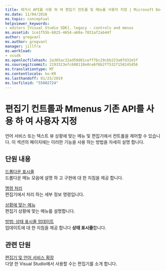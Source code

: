 ```yaml
---
title: 레거시 API를 사용 하 여 편집기 컨트롤 및 메뉴를 사용자 지정 | Microsoft Docs
ms.date: 11/04/2016
ms.topic: conceptual
helpviewer_keywords:
- editors [Visual Studio SDK], legacy - controls and menus
ms.assetid: 1ce1f55b-6825-4654-a60a-7831af2ab44f
author: gregvanl
ms.author: gregvanl
manager: jillfra
ms.workload:
- vssdk
ms.openlocfilehash: 2a365ac32ad59d01ceff7bc29cbb223a8fd32e5f
ms.sourcegitcommit: 2193323efc608118e0ce6f6b2ff532f158245d56
ms.translationtype: MT
ms.contentlocale: ko-KR
ms.lasthandoff: 01/25/2019
ms.locfileid: "55002724"
---
```

# <a name="customize-editor-controls-and-mmenus-by-using-the-legacy-api"></a>편집기 컨트롤과 Mmenus 기존 API를 사용 하 여 사용자 지정
언어 서비스 또는 텍스트 뷰 상황에 맞는 메뉴 및 편집기에서 컨트롤을 제어할 수 있습니다. 이 섹션의 페이지에는 이러한 기능을 사용 하는 방법을 자세히 설명 합니다.  
  
## <a name="in-this-section"></a>단원 내용  
 [드롭다운 표시줄](../extensibility/drop-down-bar.md)  
 드롭다운 메뉴 모음에 설명 하 고 구현에 대 한 지침을 제공 합니다.  
  
 [명령 처리](../extensibility/command-handling.md)  
 편집기에서 처리 하는 세부 정보 명령입니다.  
  
 [상황에 맞는 메뉴](../extensibility/context-menus.md)  
 편집기 상황에 맞는 메뉴를 설명합니다.  
  
 [방법: 상태 표시줄 업데이트](../extensibility/how-to-update-the-status-bar.md)  
 업데이트에 대 한 지침을 제공 합니다 **상태 표시줄**합니다.  
  
## <a name="related-sections"></a>관련 단원  
 [편집기 및 언어 서비스 확장](../extensibility/editor-and-language-service-extensions.md)  
 다양 한 Visual Studio에서 사용할 수는 편집기를 소개 합니다.